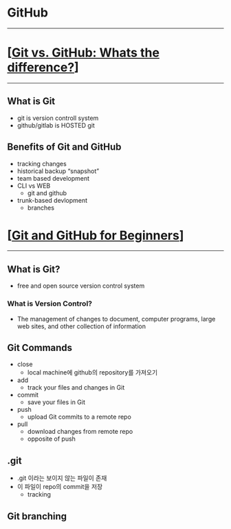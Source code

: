 # GitHub

---

# [**[Git vs. GitHub: Whats the difference?](https://www.youtube.com/watch?v=wpISo9TNjfU)**]

---

## What is Git

- git is version controll system
- github/gitlab is HOSTED git

## Benefits of Git and GitHub

- tracking changes
- historical backup “snapshot”
- team based development
- CLI vs WEB
    - git and github
- trunk-based devlopment
    - branches

# [**[Git and GitHub for Beginners](https://www.youtube.com/watch?v=RGOj5yH7evk)**]

---

## What is Git?

- free and open source version control system

### What is Version Control?

- The management of changes to document, computer programs, large web sites, and other collection of information

## Git Commands

- close
    - local machine에 github의 repository를 가져오기
- add
    - track your files and changes in Git
- commit
    - save your files in Git
- push
    - upload Git commits to a remote repo
- pull
    - download changes from remote repo
    - opposite of push

## .git

- .git 이라는 보이지 않는 파일이 존재
- 이 파일이 repo의 commit을 저장
    - tracking

## Git branching
